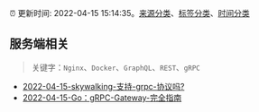 :alarm_clock: 更新时间: 2022-04-15 15:14:35。[来源分类](../README.md)、[标签分类](../TAGS.md)、[时间分类](../TIMELINE.md)

## 服务端相关


> 关键字：`Nginx`、`Docker`、`GraphQL`、`REST`、`gRPC`



- [2022-04-15-skywalking-支持-grpc-协议吗?](https://www.v2ex.com/t/847211) 
- [2022-04-15-Go：gRPC-Gateway-完全指南](https://toutiao.io/k/vcolg8n) 